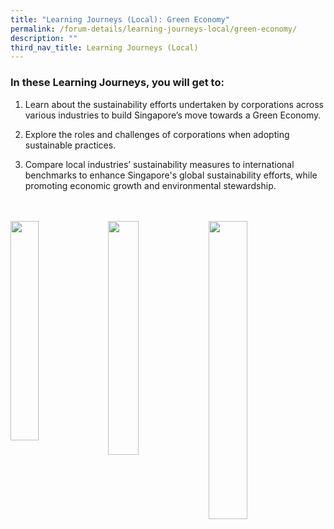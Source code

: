 ```yaml
---
title: "Learning Journeys (Local): Green Economy"
permalink: /forum-details/learning-journeys-local/green-economy/
description: ""
third_nav_title: Learning Journeys (Local)
---
```

### In these Learning Journeys, you will get to:<br>
1. Learn about the sustainability efforts undertaken by corporations across various industries to build Singapore’s move towards a Green Economy.

1. Explore the roles and challenges of corporations when adopting sustainable practices.&nbsp;

1. Compare local industries’ sustainability measures to international benchmarks to enhance Singapore's global sustainability efforts, while promoting economic growth and environmental stewardship.
<br>
<br>
<a href="https://www.313somerset.com.sg/"><img style="float: left; width: 30%; margin-right: 1%; margin-bottom: 0.5em;" src="https://hosting.photobucket.com/images/i/tracyng81/313_somerset_6AbzsJdWth3h1qYjxxW6kh.png?width=320&amp;height=320&amp;fit=bounds"></a><a href="https://www.mandai.com/en/mandai.html"><img style="float: left; width: 31%; margin-right: 1%; margin-bottom: 0.5em;" src="https://hosting.photobucket.com/images/i/tracyng81/Mandai_Wildlife_Reserve_fkdu99XjrBUPvMnJp6a56X.png?width=320&amp;height=320&amp;fit=bounds">
</a><a href="https://www.silosobeachresort.com/"><img style="float: left; width: 35%; margin-right: 1%; margin-bottom: 0.5em;" src="https://hosting.photobucket.com/images/i/tracyng81/Siloso_Beach_Resort_2Aryh37BFuUmRrTKtXuddc.png?width=320&amp;height=320&amp;fit=bounds"></a>